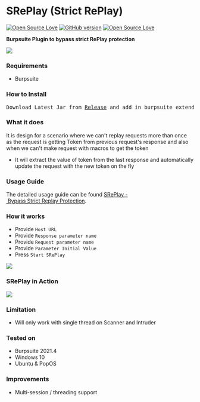 # SRePlay (Strict RePlay)
[![Open Source Love](https://badges.frapsoft.com/os/v1/open-source.svg?v=102)](https://github.com/ellerbrock/open-source-badge/)
[![GitHub version](https://d25lcipzij17d.cloudfront.net/badge.svg?id=gh&type=0.2&v=1.0&x2=0)](http://badge.fury.io/gh/boennemann%2Fbadges)
[![Open Source Love](https://badges.frapsoft.com/os/mit/mit.svg?v=102)](https://github.com/ellerbrock/open-source-badge/)

**Burpsuite Plugin to bypass strict RePlay protection**

<img src="https://i.imgur.com/dY17I6A.png" />



### Requirements
- Burpsuite

### How to Install
<pre>Download Latest Jar from <a href="https://github.com/Ebryx/SRePlay/releases/tag/v1.0" target=_blank>Release</a> and add in burpsuite extender</pre>

### What it does
It is design for a scenario where we can't replay requests more than once as the request is getting Token from previous request's response and also when we can't make request with macros to get the token

- It will extract the value of token from the last response and automatically update the request with the new token on the fly 

### Usage Guide

The detailed usage guide can be found <a href="">SRePlay - Bypass Strict Replay Protection</a>.

### How it works
- Provide `Host URL` 
- Provide `Response parameter name` 
- Provide `Request parameter name` 
- Provide `Parameter Initial Value` 
- Press `Start SRePlay`

<img src="https://i.imgur.com/IfmjO7r.png">



### SRePlay in Action

<img src="https://i.imgur.com/69W1CL8.gif">



### Limitation
- Will only work with single thread on Scanner and Intruder 

### Tested on
- Burpsuite 2021.4
- Windows 10
- Ubuntu & PopOS

### Improvements
- Multi-session / threading support
